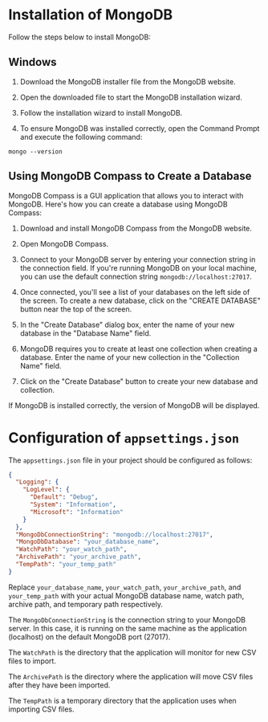 # Installation of MongoDB

Follow the steps below to install MongoDB:

## Windows

1. Download the MongoDB installer file from the MongoDB website.

2. Open the downloaded file to start the MongoDB installation wizard.

3. Follow the installation wizard to install MongoDB.

4. To ensure MongoDB was installed correctly, open the Command Prompt and execute the following command:

```shell
mongo --version
```

## Using MongoDB Compass to Create a Database

MongoDB Compass is a GUI application that allows you to interact with MongoDB. Here's how you can create a database using MongoDB Compass:

1. Download and install MongoDB Compass from the MongoDB website.

2. Open MongoDB Compass.

3. Connect to your MongoDB server by entering your connection string in the connection field. If you're running MongoDB on your local machine, you can use the default connection string `mongodb://localhost:27017`.

4. Once connected, you'll see a list of your databases on the left side of the screen. To create a new database, click on the "CREATE DATABASE" button near the top of the screen.

5. In the "Create Database" dialog box, enter the name of your new database in the "Database Name" field.

6. MongoDB requires you to create at least one collection when creating a database. Enter the name of your new collection in the "Collection Name" field.

7. Click on the "Create Database" button to create your new database and collection.


If MongoDB is installed correctly, the version of MongoDB will be displayed.

# Configuration of `appsettings.json`

The `appsettings.json` file in your project should be configured as follows:

```json
{
  "Logging": {
    "LogLevel": {
      "Default": "Debug",
      "System": "Information",
      "Microsoft": "Information"
    }
  },
  "MongoDbConnectionString": "mongodb://localhost:27017",
  "MongoDbDatabase": "your_database_name",
  "WatchPath": "your_watch_path",
  "ArchivePath": "your_archive_path",
  "TempPath": "your_temp_path"
}
```

Replace `your_database_name`, `your_watch_path`, `your_archive_path`, and `your_temp_path` with your actual MongoDB database name, watch path, archive path, and temporary path respectively.

The `MongoDbConnectionString` is the connection string to your MongoDB server. In this case, it is running on the same machine as the application (localhost) on the default MongoDB port (27017).

The `WatchPath` is the directory that the application will monitor for new CSV files to import.

The `ArchivePath` is the directory where the application will move CSV files after they have been imported.

The `TempPath` is a temporary directory that the application uses when importing CSV files.